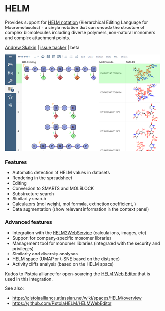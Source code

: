 # HELM

Provides support for [HELM notation](https://pistoiaalliance.atlassian.net/wiki/spaces/HELM/overview) 
(Hierarchical Editing Language for Macromolecules) -
a single notation that can encode the structure of complex biomolecules including diverse polymers, 
non-natural monomers and complex attachment points.

[Andrew Skalkin](https://github.com/skalkin) | 
[issue tracker](https://github.com/datagrok-ai/public/issues/700) | beta

![](vendor/helm-rendering.png)

### Features
* Automatic detection of HELM values in datasets
* Rendering in the spreadsheet
* Editing
* Conversion to SMARTS and MOLBLOCK
* Substructure search
* Similarity search
* Calculators (mol weight, mol formula, extinction coefficient, )
* Data augmentation (show relevant information in the context panel)

### Advanced features
* Integration with the [HELM2WebService](https://github.com/PistoiaHELM/HELM2WebService) (calculations, images, etc)
* Support for company-specific monomer libraries
* Management tool for monomer libraries (integrated with the security and privileges)
* Similarity and diversity analyses
* HELM space (UMAP or t-SNE based on the distance)
* Activity cliffs analysis (based on the HELM space)

Kudos to Pistoia alliance for open-sourcing the [HELM Web Editor](https://github.com/PistoiaHELM/HELMWebEditor) 
that is used in this integration. 

See also:
* https://pistoiaalliance.atlassian.net/wiki/spaces/HELM/overview
* https://github.com/PistoiaHELM/HELMWebEditor